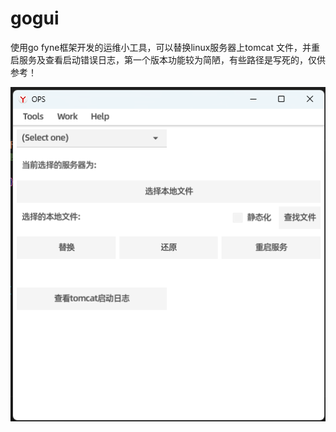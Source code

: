 # gogui

使用go fyne框架开发的运维小工具，可以替换linux服务器上tomcat 文件，并重启服务及查看启动错误日志，第一个版本功能较为简陋，有些路径是写死的，仅供参考！

![](https://raw.githubusercontent.com/hzq82/img/master/img/202307201339416.png)

